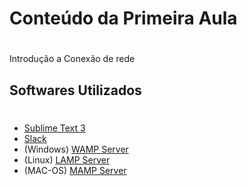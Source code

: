 # Conteúdo da Primeira Aula
#
Introdução a Conexão de rede

## Softwares Utilizados
#

* [Sublime Text 3](https://www.sublimetext.com/3 "Baixar Sublime Text 3")
* [Slack](https://slack.com/downloads "Baixar Slack")
* (Windows) [WAMP Server](http://www.wampserver.com/en/ "Baixar Slack")
* (Linux) [LAMP Server](http://www.techtudo.com.br/dicas-e-tutoriais/noticia/2012/11/como-instalar-lamp-no-linux.html "Baixar LAMP Server")
* (MAC-OS) [MAMP Server](https://www.mamp.info/en/downloads/ "Baixar MAMP Server")
